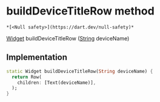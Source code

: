 


# buildDeviceTitleRow method




    *[<Null safety>](https://dart.dev/null-safety)*




[Widget](https://api.flutter.dev/flutter/widgets/Widget-class.html) buildDeviceTitleRow
([String](https://api.flutter.dev/flutter/dart-core/String-class.html) deviceName)








## Implementation

```dart
static Widget buildDeviceTitleRow(String deviceName) {
  return Row(
    children: [Text(deviceName)],
  );
}
```







